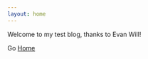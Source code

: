 ```yaml
---
layout: home
---
```


Welcome to my test blog, thanks to Evan Will!

Go [Home](https://pbc86.github.io/)
